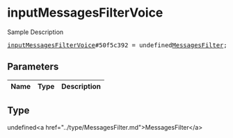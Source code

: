 # inputMessagesFilterVoice

Sample Description

<pre>
<a href="../constructor/inputMessagesFilterVoice.md">inputMessagesFilterVoice</a>#50f5c392 = undefined<a href="../type/MessagesFilter.md">MessagesFilter</a>;
</pre>

## Parameters

| Name | Type | Description |
|------|:----:|-------------|

## Type

undefined&lt;a href=&#34;../type/MessagesFilter.md&#34;&gt;MessagesFilter&lt;/a&gt;
